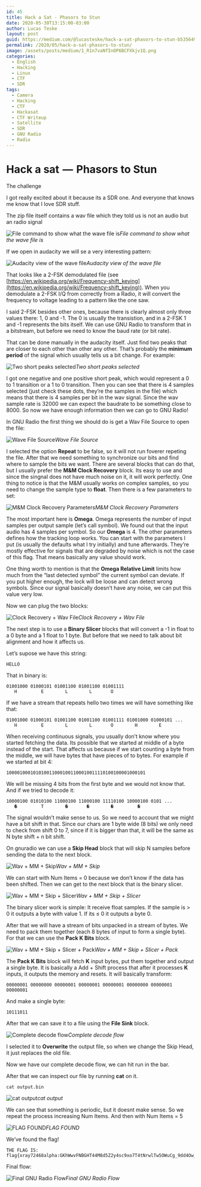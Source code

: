 ```yaml
---
id: 45
title: Hack a Sat - Phasors to Stun
date: 2020-05-30T13:15:00-03:00
author: Lucas Teske
layout: post
guid: https://medium.com/@lucasteske/hack-a-sat-phasors-to-stun-b535649f474f
permalink: /2020/05/hack-a-sat-phasors-to-stun/
image: /assets/posts/medium/1_R1n7vaNfInOP6BCFXkjv1Q.png
categories:
  - English
  - Hacking
  - Linux
  - CTF
  - SDR
tags:
  - Camera
  - Hacking
  - CTF
  - Hackasat
  - CTF Writeup
  - Satellite
  - SDR
  - GNU Radio
  - Radio
---
```


# Hack a sat  —  Phasors to Stun

The challenge

I got really excited about it because its a SDR one. And everyone that knows me know that I love SDR stuff.

The zip file itself contains a wav file which they told us is not an audio but an radio signal

![File command to show what the wave file is](/assets/posts/medium/1_oEKFYtXfQrg3o9EcymOpLw.png)*File command to show what the wave file is*

If we open in audacity we will se a very interesting pattern:

![Audacity view of the wave file](/assets/posts/medium/1_B6iuajNIgKRnK1eDHE9RfA.png)*Audacity view of the wave file*

That looks like a 2-FSK demodulated file (see [https://en.wikipedia.org/wiki/Frequency-shift_keying](https://en.wikipedia.org/wiki/Frequency-shift_keying)). When you demodulate a 2-FSK I/Q from correctly from a Radio, it will convert the frequency to voltage leading to a pattern like the one saw.

I said 2-FSK besides other ones, because there is clearly almost only three values there: 1, 0 and -1. The 0 is usually the transistion, and in a 2-FSK 1 and -1 represents the bits itself. We can use GNU Radio to transform that in a bitstream, but before we need to know the baud rate (or bit rate).

That can be done manually in the audacity itself. Just find two peaks that are closer to each other than other any other. That’s probably the **minimum period** of the signal which usually tells us a bit change. For example:

![Two short peaks selected](/assets/posts/medium/1_tZUQt0MBQvI0i2JbHiDauw.png)*Two short peaks selected*

I got one negative and one positive short peak, which would represent a 0 to 1 transition or a 1 to 0 transition. Then you can see that there is 4 samples selected (just check these dots, they’re the samples in the file) which means that there is 4 samples per bit in the wav signal. Since the wav sample rate is 32000 we can expect the baudrate to be something close to 8000. So now we have enough information then we can go to GNU Radio!

In GNU Radio the first thing we should do is get a Wav File Source to open the file:

![Wave File Source](/assets/posts/medium/1_FFyDLx-6GeTnYS8-aUNqRA.png)*Wave File Source*

I selected the option **Repeat** to be false, so it will not run foverer repeting the file. After that we need something to synchronize our bits and find where to sample the bits we want. There are several blocks that can do that, but I usually prefer the **M&M Clock Recovery** block. Its easy to use and since the singnal does not have much noise on it, it will work perfectly. One thing to notice is that the M&M usually works on complex samples, so you need to change the sample type to **float**. Then there is a few parameters to set:

![M&M Clock Recovery Parameters](/assets/posts/medium/1_bo6sVsrnFugs0MHKug-2Aw.png)*M&M Clock Recovery Parameters*

The most important here is **Omega**. Omega represents the number of input samples per output sample (let’s call symbol). We found out that the input audio has 4 samples per symbol. So our **Omega** is 4. The other parameters defines how the tracking loop works. You can start with the parameters I put (is usually the defaults what I try initially) and tune afterwards. They’re mostly effective for signals that are degraded by noise which is not the case of this flag. That means basically any value should work.

One thing worth to mention is that the **Omega Relative Limit** limits how much from the “last detected symbol” the current symbol can deviate. If you put higher enough, the lock will be loose and can detect wrong symbols. Since our signal basically doesn’t have any noise, we can put this value very low.

Now we can plug the two blocks:

![Clock Recovery + Wav File](/assets/posts/medium/1_pLL_Dw-EBadWJaJI3l69Mw.png)*Clock Recovery + Wav File*

The next step is to use a **Binary Slicer** blocks that will convert a -1 in float to a 0 byte and a 1 float to 1 byte. But before that we need to talk about bit alignment and how it affects us.

Let’s supose we have this string:

```
HELLO
```

That in binary is:

```
01001000 01000101 01001100 01001100 01001111
   H         E        L        L       O
```

If we have a stream that repeats hello two times we will have something like that:

```
01001000 01000101 01001100 01001100 01001111 01001000 01000101 ...
   H         E        L        L       O        H        E
```

When receiving continuous signals, you usually don’t know where you started fetching the data. Its possible that we started at middle of a byte instead of the start. That affects us because if we start counting a byte from the middle, we will have bytes that have pieces of to bytes. For example if we started at bit 4:

```
1000010001010100110001001100010011110100100001000101
```

We will be missing 4 bits from the first byte and we would not know that. And if we tried to decode it:

```
10000100 01010100 11000100 11000100 11110100 10000100 0101 ...
   �         T        �       �        �         �
```

The signal wouldn’t make sense to us. So we need to account that we might have a bit shift in that. Since our chars are 1 byte wide (8 bits) we only need to check from shift 0 to 7, since if it is bigger than that, it will be the same as N byte shift + n bit shift.

On gnuradio we can use a **Skip Head** block that will skip N samples before sending the data to the next block.

![Wav + MM + Skip](/assets/posts/medium/1_VBVu-iZh_AbeQKbiBN_XbQ.png)*Wav + MM + Skip*

We can start with Num Items = 0 because we don’t know if the data has been shifted. Then we can get to the next block that is the binary slicer.

![Wav + MM + Skip + Slicer](/assets/posts/medium/1_FmWEN_NT_DC9HvDyMxJnUw.png)*Wav + MM + Skip + Slicer*

The binary slicer work is simple: It receive float samples. If the sample is > 0 it outputs a byte with value 1. If its ≤ 0 it outputs a byte 0.

After that we will have a stream of bits unpacked in a stream of bytes. We need to pack them together (each 8 bytes of input to form a single byte). For that we can use the **Pack K Bits** block.

![Wav + MM + Skip + Slicer + Pack](/assets/posts/medium/1_aC8JZtn8fhN7Mb8E1xA-eA.png)*Wav + MM + Skip + Slicer + Pack*

The **Pack K Bits** block will fetch **K** input bytes, put them together and output a single byte. It is basically a Add + Shift process that after it processes **K** inputs, it outputs the memory and resets. It will basically transform:

```
00000001 00000000 00000001 00000001 00000001 00000000 00000001 00000001
```

And make a single byte:

```
10111011
```

After that we can save it to a file using the **File Sink** block.

![Complete decode flow](/assets/posts/medium/1_2i7xMJCqsO2akqRGV8-m9Q.png)*Complete decode flow*

I selected it to **Overwrite** the output file, so when we change the Skip Head, it just replaces the old file.

Now we have our complete decode flow, we can hit run in the bar.

After that we can inspect our file by running **cat** on it.

```
cat output.bin
```

![cat output](/assets/posts/medium/1_D32TnW8NmfxpfM7CqEl9SA.png)*cat output*

We can see that something is periodic, but it doesnt make sense. So we repeat the process increasing Num Items. And then with Num Items = 5

![FLAG FOUND](/assets/posts/medium/1_NV7eIw_aTHQct1asN90onw.png)*FLAG FOUND*

We’ve found the flag!

```
THE FLAG IS: flag{xray72468alpha:GKhWwvFNBGHT44M8d5Z2y4sc9xo7T4tNrwlTw5OWuCg_9dd4Ow_aiMDgxTtL9ng2s2sEDMA0AfTrsSpjv_sNvMg}
```

Final flow:

![Final GNU Radio Flow](/assets/posts/medium/1_lEYyYL0REStDYZi7xkGmag.png)*Final GNU Radio Flow*
